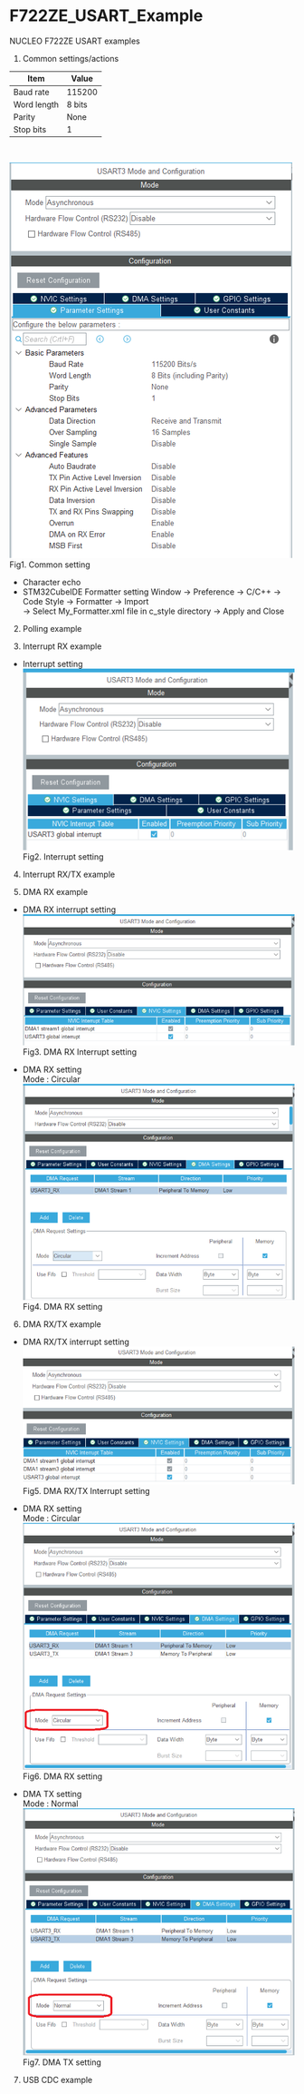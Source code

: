 # F722ZE_USART_Example
NUCLEO F722ZE USART examples

1. Common settings/actions

Item  | Value
------------- | -------------
Baud rate  | 115200
Word length  | 8 bits
Parity  | None
Stop bits  | 1
</br>

![](https://github.com/heecheol-jung/F722ZE_USART_Example/blob/main/pictures/usart3_setting1.png)
</br>Fig1. Common setting
</br>
- Character echo
- STM32CubeIDE Formatter setting
  Window -> Preference -> C/C++ -> Code Style -> Formatter -> Import
  </br>
  -> Select My_Formatter.xml file in c_style directory -> Apply and Close

2. Polling example

3. Interrupt RX example
- Interrupt setting</br>
![](https://github.com/heecheol-jung/F722ZE_USART_Example/blob/main/pictures/usart3_interrupt_setting1.png)
</br>Fig2. Interrupt setting

4. Interrupt RX/TX example

5. DMA RX example
- DMA RX interrupt setting</br>
![](https://github.com/heecheol-jung/F722ZE_USART_Example/blob/main/pictures/usart3_rx_dma_interrupt_setting1.png)
</br>Fig3. DMA RX Interrupt setting

- DMA RX setting</br>
  Mode : Circular</br>
![](https://github.com/heecheol-jung/F722ZE_USART_Example/blob/main/pictures/usart3_rx_dma_setting1.png)
</br>Fig4. DMA RX setting


6. DMA RX/TX example
- DMA RX/TX interrupt setting</br>
![](https://github.com/heecheol-jung/F722ZE_USART_Example/blob/main/pictures/usart3_rxtx_dma_interrupt_setting1.png)
</br>Fig5. DMA RX/TX Interrupt setting

- DMA RX setting</br>
  Mode : Circular</br>
![](https://github.com/heecheol-jung/F722ZE_USART_Example/blob/main/pictures/usart3_rxtx_rx_dma_setting1.png)
</br>Fig6. DMA RX setting

- DMA TX setting</br>
  Mode : Normal</br>
![](https://github.com/heecheol-jung/F722ZE_USART_Example/blob/main/pictures/usart3_rxtx_tx_dma_setting1.png)
</br>Fig7. DMA TX setting

7. USB CDC example
